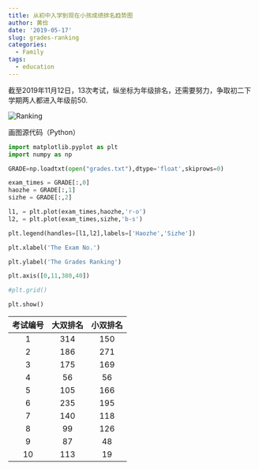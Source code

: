 ```yaml
---
title: 从初中入学到现在小孩成绩排名趋势图
author: 黄俭
date: '2019-05-17'
slug: grades-ranking
categories:
  - Family
tags:
  - education
---
```

截至2019年11月12日，13次考试，纵坐标为年级排名，还需要努力，争取初二下学期两人都进入年级前50.

![Ranking](/post/2019-05-17-grades-ranking_files/Figure_1.png)

画图源代码（Python）

```python
import matplotlib.pyplot as plt
import numpy as np

GRADE=np.loadtxt(open("grades.txt"),dtype='float',skiprows=0)

exam_times = GRADE[:,0]
haozhe = GRADE[:,1]
sizhe = GRADE[:,2]

l1, = plt.plot(exam_times,haozhe,'r-o')
l2, = plt.plot(exam_times,sizhe,'b-s')

plt.legend(handles=[l1,l2],labels=['Haozhe','Sizhe'])

plt.xlabel('The Exam No.')

plt.ylabel('The Grades Ranking')

plt.axis([0,11,380,40])

#plt.grid()

plt.show()

```

|考试编号| 大双排名      |  小双排名|
|:------:|:-------------:|:--------:|
|       1|            314|150       |
|       2|            186| 271      |
|       3|            175| 169      |
|       4|            56 |  56      |
|       5|            105|166       |
|       6|            235| 195      |
|       7|            140|   118    |
|       8|           99  | 126      |
|       9|           87  |   48     |
|      10|           113 |   19     |